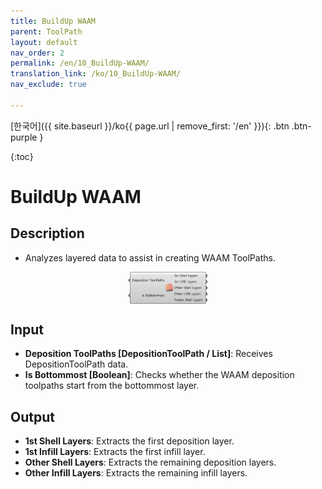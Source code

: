 ```yaml
---
title: BuildUp WAAM
parent: ToolPath
layout: default
nav_order: 2
permalink: /en/10_BuildUp-WAAM/
translation_link: /ko/10_BuildUp-WAAM/
nav_exclude: true

---
```


<!-- [English]({{ site.baseurl }}/en{{ page.url | remove_first: '/ko' }}){: .btn .btn-purple } -->
[한국어]({{ site.baseurl }}/ko{{ page.url | remove_first: '/en' }}){: .btn .btn-purple }

{:toc}
# BuildUp WAAM

## Description

* Analyzes layered data to assist in creating WAAM ToolPaths.

<p align="center">  <img src="/assets/images/BuildupWAAM.png" align="center" width="25%"></p>

## Input

* **Deposition ToolPaths [DepositionToolPath / List]**: Receives DepositionToolPath data.
* **Is Bottommost [Boolean]**: Checks whether the WAAM deposition toolpaths start from the bottommost layer.

## Output

* **1st Shell Layers**: Extracts the first deposition layer.
* **1st Infill Layers**: Extracts the first infill layer.
* **Other Shell Layers**: Extracts the remaining deposition layers.
* **Other Infill Layers**: Extracts the remaining infill layers.